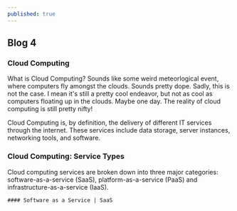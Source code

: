 ```yaml
---
published: true
---
```

## Blog 4

### Cloud Computing

What is Cloud Computing? Sounds like some weird meteorlogical event, where computers fly amongst the clouds. Sounds pretty dope. Sadly, this is not the case. I mean it's still a pretty cool endeavor, but not as cool as computers floating up in the clouds. Maybe one day. The reality of cloud computing is still pretty nifty!

Cloud Computing is, by definition, the delivery of different IT services through the internet. These services include data storage, server instances, networking tools, and software.

### Cloud Computing: Service Types
Cloud computing services are broken down into three major categories: software-as-a-service (SaaS), platform-as-a-service (PaaS) and infrastructure-as-a-service (IaaS).

	#### Software as a Service | SaaS
